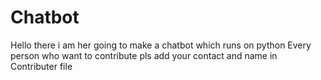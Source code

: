 # Chatbot
Hello there i am her going to make a chatbot which runs on python
Every person who want to contribute pls add your contact and name in Contributer file
